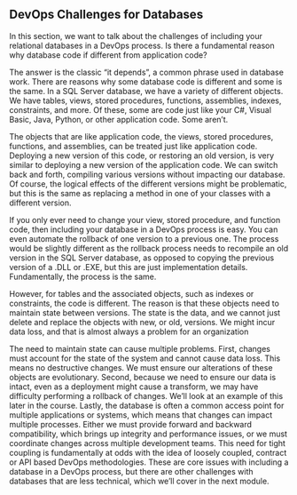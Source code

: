 ## DevOps Challenges for Databases

In this section, we want to talk about the challenges of including your relational databases in a DevOps process. Is there a fundamental reason why database code if different from application code?

The answer is the classic “it depends”, a common phrase used in database work. There are reasons why some database code is different and some is the same. In a SQL Server database, we have a variety of different objects. We have tables, views, stored procedures, functions, assemblies, indexes, constraints, and more. Of these, some are code just like your C#, Visual Basic, Java, Python, or other application code. Some aren’t.

The objects that are like application code, the views, stored procedures, functions, and assemblies, can be treated just like application code. Deploying a new version of this code, or restoring an old version, is very similar to deploying a new version of the application code. We can switch back and forth, compiling various versions without impacting our database. Of course, the logical effects of the different versions might be problematic, but this is the same as replacing a method in one of your classes with a different version.

If you only ever need to change your view, stored procedure, and function code, then including your database in a DevOps process is easy. You can even automate the rollback of one version to a previous one. The process would be slightly different as the rollback process needs to recompile an old version in the SQL Server database, as opposed to copying the previous version of a .DLL or .EXE, but this are just implementation details. Fundamentally, the process is the same.

However, for tables and the associated objects, such as indexes or constraints, the code is different. The reason is that these objects need to maintain state between versions. The state is the data, and we cannot just delete and replace the objects with new, or old, versions. We might incur data loss, and that is almost always a problem for an organization

 The need to maintain state can cause multiple problems. First, changes must account for the state of the system and cannot cause data loss. This means no destructive changes. We must ensure our alterations of these objects are evolutionary. Second, because we need to ensure our data is intact, even as a deployment might cause a transform, we may have difficulty performing a rollback of changes. We’ll look at an example of this later in the course.
Lastly, the database is often a common access point for multiple applications or systems, which means that changes can impact multiple processes. Either we must provide forward and backward compatibility, which brings up integrity and performance issues, or we must coordinate changes across multiple development teams. This need for tight coupling is fundamentally at odds with the idea of loosely coupled, contract or API based DevOps methodologies.
These are core issues with including a database in a DevOps process, but there are other challenges with databases that are less technical, which we’ll cover in the next module.



